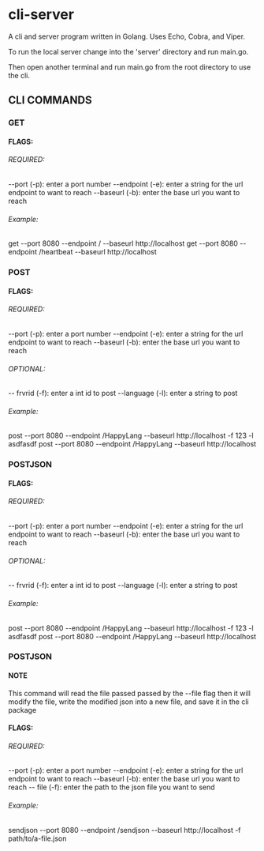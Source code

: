 # cli-server
A cli and server program written in Golang. Uses Echo, Cobra, and Viper.

To run the local server change into the 'server' directory and run main.go.

Then open another terminal and run main.go from the root directory to use the cli.

## CLI COMMANDS

### GET
#### FLAGS: 
###### REQUIRED:
--port (-p): enter a port number
--endpoint (-e): enter a string for the url endpoint to want to reach
--baseurl (-b): enter the base url you want to reach

###### Example:
get --port 8080 --endpoint / --baseurl http://localhost
get --port 8080 --endpoint /heartbeat --baseurl http://localhost

### POST

#### FLAGS: 
###### REQUIRED:
--port (-p): enter a port number
--endpoint (-e): enter a string for the url endpoint to want to reach
--baseurl (-b): enter the base url you want to reach

###### OPTIONAL:
-- frvrid (-f): enter a int id to post
--language (-l): enter a string to post

###### Example:
post --port 8080 --endpoint /HappyLang --baseurl http://localhost -f 123 -l asdfasdf
post --port 8080 --endpoint /HappyLang --baseurl http://localhost

### POSTJSON
#### FLAGS: 
###### REQUIRED:
--port (-p): enter a port number
--endpoint (-e): enter a string for the url endpoint to want to reach
--baseurl (-b): enter the base url you want to reach

###### OPTIONAL:
-- frvrid (-f): enter a int id to post
--language (-l): enter a string to post

###### Example:
post --port 8080 --endpoint /HappyLang --baseurl http://localhost -f 123 -l asdfasdf
post --port 8080 --endpoint /HappyLang --baseurl http://localhost

### POSTJSON
#### NOTE
This command will read the file passed passed by the --file flag then it will modify the file, write the modified json into a new file,
and save it in the cli package 

#### FLAGS: 
###### REQUIRED:
--port (-p): enter a port number
--endpoint (-e): enter a string for the url endpoint to want to reach
--baseurl (-b): enter the base url you want to reach
-- file (-f): enter the path to the json file you want to send

###### Example:
sendjson --port 8080 --endpoint /sendjson --baseurl http://localhost -f path/to/a-file.json
